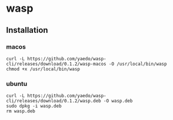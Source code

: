 # wasp

## Installation

### macos

```
curl -L https://github.com/yaedo/wasp-cli/releases/download/0.1.2/wasp-macos -O /usr/local/bin/wasp
chmod +x /usr/local/bin/wasp
```

### ubuntu

```
curl -L https://github.com/yaedo/wasp-cli/releases/download/0.1.2/wasp.deb -O wasp.deb
sudo dpkg -i wasp.deb
rm wasp.deb
```
